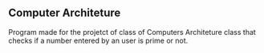 <h2>Computer Architeture</h2>
Program made for the projetct of class of Computers Architeture class that checks if a number entered by an user is prime or not.
